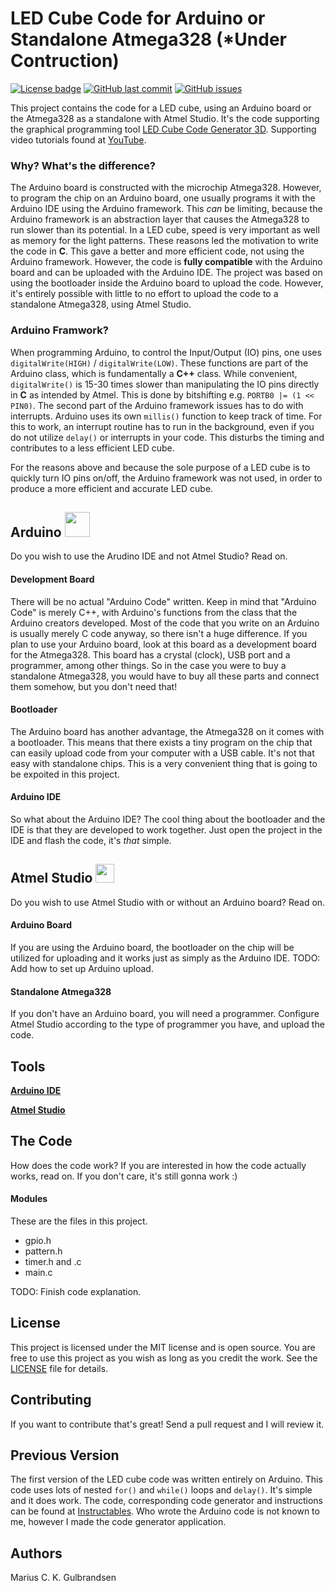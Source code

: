 # LED Cube Code for Arduino or Standalone Atmega328 (*Under Contruction)
[![License badge](https://img.shields.io/github/license/mariugul/LED-Cube-Code)](https://github.com/mariugul/LED-Cube-Code/blob/master/LICENSE)
[![GitHub last commit](https://img.shields.io/github/last-commit/mariugul/LED-Cube-Code)](https://github.com/mariugul/LED-Cube-Code/commits/master)
[![GitHub issues](https://img.shields.io/github/issues/mariugul/LED-Cube-Code)](https://github.com/mariugul/LED-Cube-Code/issues)



This project contains the code for a LED cube, using an Arduino board or the Atmega328 as a standalone with Atmel Studio. It's the code supporting the graphical programming tool [LED Cube Code Generator 3D](https://github.com/mariugul/LED-Cube-Code-Generator-3D). Supporting video tutorials found at [YouTube](). 

### Why? What's the difference?
The Arduino board is constructed with the microchip Atmega328. However, to program the chip on an Arduino board, one usually programs it with the Arduino IDE using the Arduino framework. This _can_ be limiting, because the Arduino framework is an abstraction layer that causes the Atmega328 to run slower than its potential. In a LED cube, speed is very important as well as memory for the light patterns. These reasons led the motivation to write the code in **C**. This gave a better and more efficient code, not using the Arduino framework. However, the code is **fully compatible** with the Arduino board and can be uploaded with the Arduino IDE. The project was based on using the bootloader inside the Arduino board to upload the code. However, it's entirely possible with little to no effort to upload the code to a standalone Atmega328, using Atmel Studio.

### Arduino Framwork?
When programming Arduino, to control the Input/Output (IO) pins, one uses `digitalWrite(HIGH)` / `digitalWrite(LOW)`. These functions are part of the Arduino class, which is fundamentally a **C++** class. While convenient, `digitalWrite()` is 15-30 times slower than manipulating the IO pins directly in **C** as intended by Atmel. This is done by bitshifting e.g. `PORTB0 |= (1 << PIN0)`. The second part of the Arduino framework issues has to do with interrupts. Arduino uses its own `millis()` function to keep track of time. For this to work, an interrupt routine has to run in the background, even if you do not utilize `delay()` or interrupts in your code. This disturbs the timing and contributes to a less efficient LED cube.

For the reasons above and because the sole purpose of a LED cube is to quickly turn IO pins on/off, the Arduino framework was not used, in order to produce a more efficient and accurate LED cube.

## Arduino <img src="https://cdn.iconscout.com/icon/free/png-512/arduino-4-569256.png" alt="" width="40"/>
Do you wish to use the Arudino IDE and not Atmel Studio? Read on.

#### Development Board
There will be no actual "Arduino Code" written. Keep in mind that "Arduino Code" is merely C++, with Arduino's functions from the class that the Arduino creators developed. Most of the code that you write on an Arduino is usually merely C code anyway, so there isn't a huge difference. If you plan to use your Arduino board, look at this board as a development board for the Atmega328. This board has a crystal (clock), USB port and a programmer, among other things. So in the case you were to buy a standalone Atmega328, you would have to buy all these parts and connect them somehow, but you don't need that!

#### Bootloader
The Arduino board has another advantage, the Atmega328 on it comes with a bootloader. This means that there exists a tiny program on the chip that can easily upload code from your computer with a USB cable. It's not that easy with standalone chips. This is a very convenient thing that is going to be expoited in this project.

#### Arduino IDE
So what about the Arduino IDE? The cool thing about the bootloader and the IDE is that they are developed to work together. Just open the project in the IDE and flash the code, it's _that_ simple.

## Atmel Studio <img src="https://www.it.unlv.edu/sites/default/files/styles/250_width/public/sites/default/files/assets/software/icons/atmel_studio.png?itok=Y_BrK5R2" alt="" width="30"/>
Do you wish to use Atmel Studio with or without an Arduino board? Read on.

#### Arduino Board
If you are using the Arduino board, the bootloader on the chip will be utilized for uploading and it works just as simply as the Arduino IDE.
TODO: Add how to set up Arduino upload.

#### Standalone Atmega328
If you don't have an Arduino board, you will need a programmer. Configure Atmel Studio according to the type of programmer you have, and upload the code.

## Tools
**[Arduino IDE]()**

**[Atmel Studio]()**

## The Code
How does the code work? If you are interested in how the code actually works, read on. If you don't care, it's still gonna work :)

#### Modules
These are the files in this project.
* gpio.h
* pattern.h
* timer.h and .c
* main.c

TODO: Finish code explanation.

## License
This project is licensed under the MIT license and is open source. You are free to use this project as you wish as long as you credit the work. See the [LICENSE](LICENSE) file for details.

## Contributing
If you want to contribute that's great! Send a pull request and I will review it.

## Previous Version
The first version of the LED cube code was written entirely on Arduino. This code uses lots of nested `for()` and `while()` loops and `delay()`. It's simple and it does work. The code, corresponding code generator and instructions can be found at [Instructables](https://www.instructables.com/id/LED-CUBE-CODE-4x4x4-Arduino/). Who wrote the Arduino code is not known to me, however I made the code generator application.

## Authors
Marius C. K. Gulbrandsen
